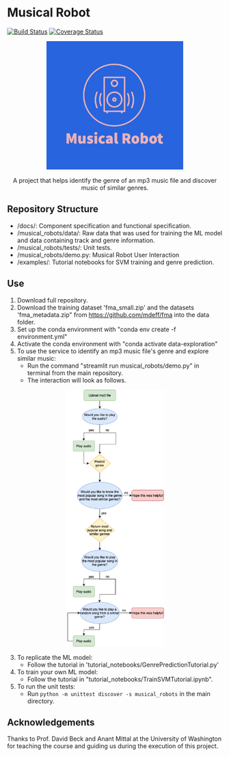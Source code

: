 # Musical Robot
[![Build Status](https://app.travis-ci.com/MusicalRobots/Musical_Robots.svg?branch=main)](https://app.travis-ci.com/MusicalRobots/Musical_Robots)
[![Coverage Status](https://coveralls.io/repos/github/MusicalRobots/Musical_Robots/badge.svg?branch=main)](https://coveralls.io/github/MusicalRobots/Musical_Robots?branch=main)

<p align="center">
	<img src="docs/MusicalRobotLogo2.png" width="320" height="300"> 
</p>

<p align="center">
A project that helps identify the genre of an mp3 music file and discover music of similar genres.
</p>

## Repository Structure
- /docs/: Component specification and functional specification.
- /musical_robots/data/: Raw data that was used for training the ML model and data containing track and genre information.
- /musical_robots/tests/: Unit tests.
- /musical_robots/demo.py: Musical Robot User Interaction
- /examples/: Tutorial notebooks for SVM training and genre prediction.


## Use
1) Download full repository.
2) Download the training dataset 'fma_small.zip' and the datasets 'fma_metadata.zip" from https://github.com/mdeff/fma into the data folder. 
3) Set up the conda environment with "conda env create -f environment.yml"
4) Activate the conda environment with "conda activate data-exploration"
5) To use the service to identify an mp3 music file's genre and explore similar music:
	- Run the command "streamlit run musical_robots/demo.py" in terminal from the main repository.
	- The interaction will look as follows.
<p align="center">
	<img src="docs/MusicalRobotFlowchart.png" height="600"> 
</p>
	
3) To replicate the ML model:
	- Follow the tutorial in 'tutorial_notebooks/GenrePredictionTutorial.py'
4) To train your own ML model:
	- Follow the tutorial in "tutorial_notebooks/TrainSVMTutorial.ipynb".
5) To run the unit tests:
	- Run `python -m unittest discover -s musical_robots`  in the main directory.
	
## Acknowledgements
Thanks to Prof. David Beck and Anant Mittal at the University of Washington for teaching the course and guiding us during the execution of this project.
